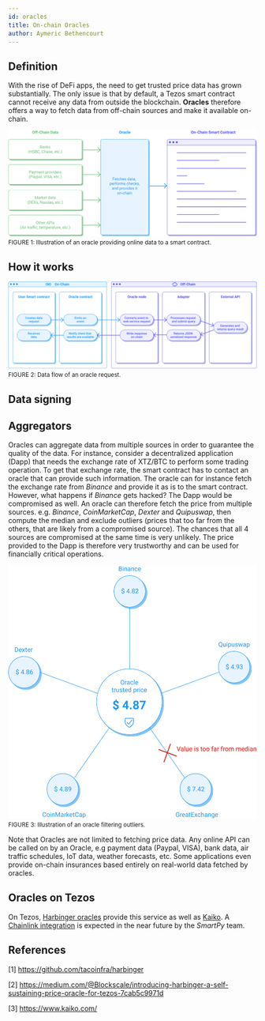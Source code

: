 ```yaml
---
id: oracles
title: On-chain Oracles
author: Aymeric Bethencourt
---
```


## Definition
With the rise of DeFi apps, the need to get trusted price data has grown substantially. The only issue is that by default, a Tezos smart contract cannot receive any data from outside the blockchain. **Oracles** therefore offers a way to fetch data from off-chain sources and make it available on-chain. 

![](../../static/img/defi/oracles.svg)
<small className="figure">FIGURE 1: Illustration of an oracle providing online data to a smart contract.</small>

## How it works

![](../../static/img/defi/oracle-on-off.svg)
<small className="figure">FIGURE 2: Data flow of an oracle request.</small>

## Data signing


## Aggregators
Oracles can aggregate data from multiple sources in order to guarantee the quality of the data. For instance, consider a decentralized application (Dapp) that needs the exchange rate of XTZ/BTC to perform some trading operation. To get that exchange rate, the smart contract has to contact an oracle that can provide such information. The oracle can for instance fetch the exchange rate from _Binance_ and provide it as is to the smart contract. However, what happens if _Binance_ gets hacked? The Dapp would be compromised as well. An oracle can therefore fetch the price from multiple sources. e.g. _Binance_, _CoinMarketCap_, _Dexter_ and _Quipuswap_, then compute the median and exclude outliers (prices that too far from the others, that are likely from a compromised source). The chances that all 4 sources are compromised at the same time is very unlikely. The price provided to the Dapp is therefore very trustworthy and can be used for financially critical operations.

![](../../static/img/defi/oracle-filter.svg)
<small className="figure">FIGURE 3: Illustration of an oracle filtering outliers.</small>

Note that Oracles are not limited to fetching price data. Any online API can be called on by an Oracle, e.g payment data (Paypal, VISA), bank data, air traffic schedules, IoT data, weather forecasts, etc. Some applications even provide on-chain insurances based entirely on real-world data fetched by oracles.

## Oracles on Tezos
On Tezos, [Harbinger oracles](https://github.com/tacoinfra/harbinger) provide this service as well as [Kaiko](https://www.kaiko.com/). A [Chainlink integration](https://www.coindesk.com/tezos-blockchain-chainlink-oracle-services) is expected in the near future by the _SmartPy_ team. 

## References

[1] https://github.com/tacoinfra/harbinger

[2] https://medium.com/@Blockscale/introducing-harbinger-a-self-sustaining-price-oracle-for-tezos-7cab5c9971d

[3] https://www.kaiko.com/
